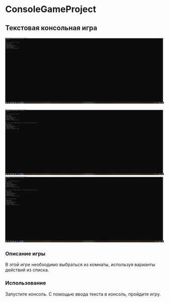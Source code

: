 # ConsoleGameProject

## Текстовая консольная игра

![Изображение](images/img1.png "Логотип Markdown")

![Изображение](images/img2.png "Логотип Markdown")
![Изображение](images/img3.png "Логотип Markdown")

### Описание игры

В этой игре необходимо выбраться из комнаты, используя варианты действий из списка.

### Использование

Запустите консоль. С помощью ввода текста в консоль, пройдите игру.

